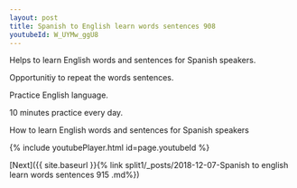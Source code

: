 ```yaml
---
layout: post
title: Spanish to English learn words sentences 908 
youtubeId: W_UYMw_ggU8
---
```

 
 
Helps to learn English words and sentences for Spanish speakers.

Opportunitiy to repeat the words sentences. 

Practice English language. 
 
10 minutes practice every day. 
 
How to learn English words and sentences for Spanish speakers 
 
{% include youtubePlayer.html id=page.youtubeId %}
 
 
[Next]({{ site.baseurl }}{% link  split1/_posts/2018-12-07-Spanish to english learn words sentences 915 .md%})
 
